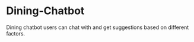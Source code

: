 # Dining-Chatbot
Dining chatbot users can chat with and get suggestions based on different factors.
